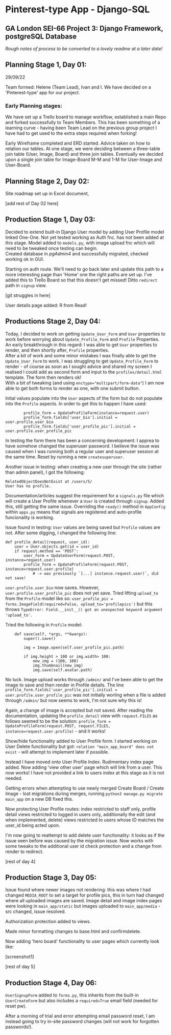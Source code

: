 # Pinterest-type App - Django-SQL       

## GA London SEI-66 Project 3: Django Framework, postgreSQL Database         

_Rough notes of process to be converted to a lovely readme at a later date!_        

## Planning Stage 1, Day 01:        
29/09/22        

Team formed: Helene (Team Lead), Ivan and I. We have decided on a 'Pinterest-type' app for our project.     

### Early Planning stages:      
We have set up a Trello board to manage workflow, established a main Repo and forked successfully to Team Members. This has been something of a learning curve - having been Team Lead on the previous group project I have had to get used to the extra steps required when forking!           

Early Wireframe completed and ERD started. Advice taken on how to relation our tables. At one stage, we were deciding between a three-table join table (User, Image, Board) and three join tables. Eventually we decided upon a single join table for Image-Board M-M and 1-M for User-Image and User-Board.

## Planning Stage 2, Day 02:        
Site roadmap set up in Excel document,      

[add rest of Day 02 here]       

## Production Stage 1, Day 03:      

Decided to extend built-in Django User model by adding User Profile model linked One-One. Not yet tested working as Auth fnc. has not been added at this stage. Model added to `models.py`, with image upload fnc which will need to be tweaked once testing can begin.     
Created database in _pgAdmin4_ and successfully migrated, checked working ok in GUI.        

Starting on auth route. We'll need to go back later and update this path to a more interesting page than 'Home' one the right paths are set up. I've added this to Trello Board so that this doesn't get missed! Ditto `redirect` path in `signup` view.        

[git struggles in here]     

User details page added: R from Read!       

## Productions Stage 2, Day 04:     

Today, I decided to work on getting `Update_User_Form` and `User` properties to work before worrying about `Update_Profile_Form` and `Profile` Properties. An early breakthrough in this regard: I was able to get `User` properties to render, and then shortly after, `Profile` properties.        
After a bit of work and some minor mistakes I was finally able to get the `Update_User_Form` to work. I was struggling to get `Update_Profile_Form` to render - of course as soon as I sought advice and shared my screen I realised I could add as second form and input to the `profiles/detail.html` template. The form then renders ok!     
With a bit of tweaking (and using `enctype="multipart/form-data"`) I am now able to get both forms to render as one, with one submit button.        

Inital values populate into the `User` aspects of the form but do not populate into the `Profile` aspects. In order to get this to happen I have used:  

```
        profile_form = UpdateProfileForm(instance=request.user)
        profile_form.fields['user_bio'].initial = user.profile.user_bio
        profile_form.fields['user_profile_pic'].initial = user.profile.user_profile_pic
```     

In testing the form there has been a concerning development: I apprea to have somehow changed the superuser password. I believe the issue was caused when I was running both a regular user and superuser session at the same time. Reset by running a new `createsuperuser`.       

Another issue in testing: when creating a new user through the site (rather than admin panel), I got the following:     

```
RelatedObjectDoesNotExist at /users/5/
User has no profile.
```     

Documentation/articles suggest the requirement for a `signals.py` file which will create a User Profile whenever a `User` is created through `signup`. Added this, still getting the same issue. Overriding the `ready()` method in `AppConfig` within `apps.py` means that signals are registered and auto-profile funcionality is working.        

Issue found in testing: `User` values are being saved but `Profile` values are not. After some digging, I changed the following line:       

```
def profile_detail(request, user_id):
    user = User.objects.get(id = user_id)
    if request.method == 'POST':
        user_form = UpdateUserForm(request.POST, instance=request.user)
        profile_form = UpdateProfileForm(request.POST, instance=request.user.profile)
            # -> was previously `[...] instance.request.user)`, did not save!
```     

`user.profile.user_bio` now saves. However, `user.profile.user_profile_pic` does not yet save. Tried lifting `upload_to` from the `Profile` model like so: `user_profile_pic = forms.ImageField(required=False, upload_to='profilepics')` but this throws `TypeError: Field.__init__() got an unexpected keyword argument 'upload_to'`.     

Tried the following in `Profile` model:     

```
    def save(self, *args, **kwargs):
        super().save()

        img = Image.open(self.user_profile_pic.path)

        if img.height > 100 or img.width> 100:
            new_img = (100, 100)
            img.thumbnail(new_img)
            img.save(self.avatar.path)
```

No luck. Image upload works through `/admin/` and I've been able to get the image to save and then render in Profile details. The line `profile_form.fields['user_profile_pic'].initial = user.profile.user_profile_pic` was not initially worling when a file is added through `/admin/` but now seems to work, I'm not sure why this is!      

Again, a change of image is accepted but not saved. After reading the documentation, updating the `profile_detail` view with `request.FILES` as follows seemed to be the solution: `profile_form = UpdateProfileForm(request.POST, request.FILES, instance=request.user.profile)` - and it works!       

Show/hide functionality added to User Profile form. I started working on User Delete functionality but got: `relation "main_app_board" does not exist` - will attempt to implement later if possible.       

Instead I have moved onto User Profile Index. Rudimentary index page added. Now adding 'view other user' page which will link from a user. This now works! I have not provided a link to users index at this stage as it is not needed.     

Getting errors when attempting to use newly merged Create Board / Create Image - lost migrations during merges, running `python3 manage.py migrate main_app` on a new DB fixed this.        

Now protecting User Profile routes: index restricted to staff only, profile detail views restricted to logged in users only, additionally the edit (and when implemented, delete) views restricted to users whose ID matches the user_id being acted upon.      

I'm now going to reattempt to add delete user functionality: it looks as if the issue seen before was caused by the migration issue. Now works with some tweaks to the additional user id check protection and a change from render to redirect.    

[rest of day 4]     

## Production Stage 3, Day 05:      

Issue found where newer images not rendering: this was where I had changed `MEDIA_ROOT` to set a target for profile pics, this in turn had changed where all uploaded images are saved. Image detail and image index pages were looking in `main_app/static` but images uploaded to `main_app/media` - src changed, issue resolved.     

Authorization protection added to views.        

Made minor formatting changes to base.html and confirmdelete.       

Now adding 'hero board' functionality to user pages which currently look like:      

[screenshot1]      

[rest of day 5]     

## Production Stage 4, Day 06:      

`UserSignupForm` added to `forms.py`, this inherits from the built-in `UserCreateForm` but also includes a `required=True` email field (needed for reset pw).       

After a morning of trial and error attempting email password reset, I am instead going to try in-site password changes (will not work for forgotten passwords!).        




